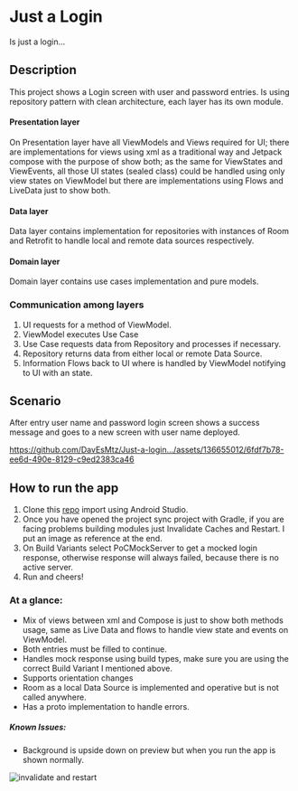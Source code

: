 # Just a Login

Is just a login...

## Description

This project shows a Login screen with user and password entries.
Is using repository pattern with clean architecture, each layer has its own module.

#### Presentation layer

On Presentation layer have all ViewModels and Views required for UI; there are implementations for
views using xml as a traditional way and Jetpack compose with the purpose of show both; as the same
for ViewStates and ViewEvents, all those UI states (sealed class) could be handled using only view
states on ViewModel but there are implementations using Flows and LiveData just to show both.

#### Data layer

Data layer contains implementation for repositories with instances of Room and Retrofit to handle
local and remote data sources respectively.

#### Domain layer

Domain layer contains use cases implementation and pure models.

### Communication among layers

1. UI requests for a method of ViewModel.
2. ViewModel executes Use Case
3. Use Case requests data from Repository and processes if necessary.
4. Repository returns data from either local or remote Data Source.
5. Information Flows back to UI where is handled by ViewModel notifying to UI with an state.

## Scenario

After entry user name and password login screen shows a success message and goes to a new screen
with user name deployed.

https://github.com/DavEsMtz/Just-a-login.../assets/136655012/6fdf7b78-ee6d-490e-8129-c9ed2383ca46

## How to run the app

1. Clone this [repo](https://github.com/DavEsMtz/Just-a-login....git) import using Android Studio.
2. Once you have opened the project sync project with Gradle, if you are facing problems building modules just Invalidate Caches and Restart.
 I put an image as reference at the end. 
4. On Build Variants select PoCMockServer to get a mocked login response, otherwise response will always failed, because there is no active server.
5. Run and cheers!

### At a glance:
- Mix of views between xml and Compose is just to show both methods usage, same as Live Data and flows to handle view state and events on ViewModel.
- Both entries must be filled to continue.
- Handles mock response using build types, make sure you are using the correct Build Variant I mentioned above.
- Supports orientation changes
- Room as a local Data Source is implemented and operative but is not called anywhere.
- Has a proto implementation to handle errors.

##### Known Issues:
- Background is upside down on preview but when you run the app is shown normally.

 ![invalidate and restart](https://github.com/DavEsMtz/Just-a-login.../assets/136655012/71da1132-f02a-4ead-8d7b-c11426adec5f)
